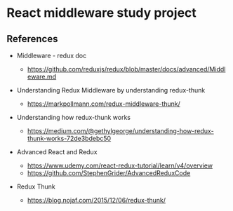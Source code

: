 # React middleware study project

## References
- Middleware - redux doc
    - https://github.com/reduxjs/redux/blob/master/docs/advanced/Middleware.md

- Understanding Redux Middleware by understanding redux-thunk
    - https://markpollmann.com/redux-middleware-thunk/

- Understanding how redux-thunk works
    - https://medium.com/@gethylgeorge/understanding-how-redux-thunk-works-72de3bdebc50

- Advanced React and Redux
   - https://www.udemy.com/react-redux-tutorial/learn/v4/overview
   - https://github.com/StephenGrider/AdvancedReduxCode

- Redux Thunk
    - https://blog.nojaf.com/2015/12/06/redux-thunk/